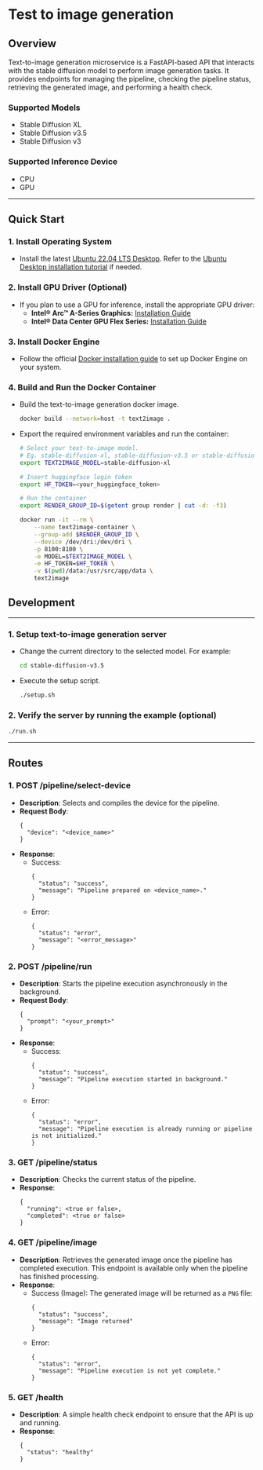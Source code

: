 # Test to image generation

## Overview
Text-to-image generation microservice is a FastAPI-based API that interacts with the stable diffusion model to perform image generation tasks. 
It provides endpoints for managing the pipeline, checking the pipeline status, retrieving the generated image, and performing a health check.

### Supported Models
* Stable Diffusion XL
* Stable Diffusion v3.5 
* Stable Diffusion v3

### Supported Inference Device
* CPU
* GPU

---

## Quick Start

### 1. Install Operating System
- Install the latest [Ubuntu 22.04 LTS Desktop](https://releases.ubuntu.com/jammy/). Refer to the [Ubuntu Desktop installation tutorial](https://ubuntu.com/tutorials/install-ubuntu-desktop#1-overview) if needed.

### 2. Install GPU Driver (Optional)
- If you plan to use a GPU for inference, install the appropriate GPU driver:
  - **Intel® Arc™ A-Series Graphics:** [Installation Guide](https://github.com/intel/edge-developer-kit-reference-scripts/tree/main/gpu/arc/dg2)
  - **Intel® Data Center GPU Flex Series:** [Installation Guide](https://github.com/intel/edge-developer-kit-reference-scripts/tree/main/gpu/flex/ats)

### 3. Install Docker Engine
- Follow the official [Docker installation guide](https://docs.docker.com/engine/install/) to set up Docker Engine on your system.

### 4. Build and Run the Docker Container
- Build the text-to-image generation docker image.
  ```bash
  docker build --network=host -t text2image .
  ```
- Export the required environment variables and run the container:
  ```bash
  # Select your text-to-image model.
  # Eg. stable-diffusion-xl, stable-diffusion-v3.5 or stable-diffusion-v3.
  export TEXT2IMAGE_MODEL=stable-diffusion-xl
  
  # Insert huggingface login token
  export HF_TOKEN=<your_huggingface_token>
  
  # Run the container  
  export RENDER_GROUP_ID=$(getent group render | cut -d: -f3)
  
  docker run -it --rm \
      --name text2image-container \
      --group-add $RENDER_GROUP_ID \
      --device /dev/dri:/dev/dri \
      -p 8100:8100 \
      -e MODEL=$TEXT2IMAGE_MODEL \
      -e HF_TOKEN=$HF_TOKEN \
      -v $(pwd)/data:/usr/src/app/data \
      text2image 
  ```


## Development

---

### 1. Setup text-to-image generation server  

- Change the current directory to the selected model. For example:
  ```bash
  cd stable-diffusion-v3.5
  ```

- Execute the setup script.
  ```bash
  ./setup.sh
  ```

### 2. Verify the server by running the example (optional)
```bash
./run.sh
```

___

## Routes

### 1. **POST /pipeline/select-device**
   - **Description**: Selects and compiles the device for the pipeline.
   - **Request Body**: 
     ```
     {
       "device": "<device_name>"
     }
     ```
   - **Response**:
     - Success:
       ```
       {
         "status": "success",
         "message": "Pipeline prepared on <device_name>."
       }
       ```
     - Error:
       ```
       {
         "status": "error",
         "message": "<error_message>"
       }
       ```

### 2. **POST /pipeline/run**
   - **Description**: Starts the pipeline execution asynchronously in the background.
   - **Request Body**: 
     ```
     {
       "prompt": "<your_prompt>"
     }
     ```
   - **Response**:
     - Success:
       ```
       {
         "status": "success",
         "message": "Pipeline execution started in background."
       }
       ```
     - Error:
       ```
       {
         "status": "error",
         "message": "Pipeline execution is already running or pipeline is not initialized."
       }
       ```

### 3. **GET /pipeline/status**
   - **Description**: Checks the current status of the pipeline.
   - **Response**:
     ```
     {
       "running": <true or false>,
       "completed": <true or false>
     }
     ```

### 4. **GET /pipeline/image**
   - **Description**: Retrieves the generated image once the pipeline has completed execution. This endpoint is available only when the pipeline has finished processing.
   - **Response**:
     - Success (Image):
       The generated image will be returned as a `PNG` file:
       ```
       {
         "status": "success",
         "message": "Image returned"
       }
       ```
     - Error:
       ```
       {
         "status": "error",
         "message": "Pipeline execution is not yet complete."
       }
       ```

### 5. **GET /health**
   - **Description**: A simple health check endpoint to ensure that the API is up and running.
   - **Response**:
     ```
     {
       "status": "healthy"
     }
     ```
     